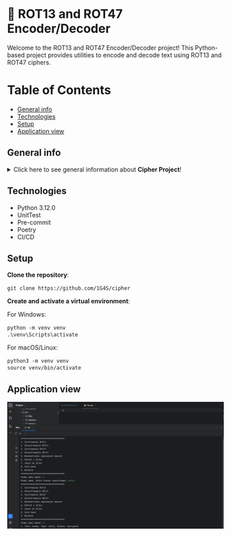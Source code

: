 # 🔐 ROT13 and ROT47 Encoder/Decoder

Welcome to the ROT13 and ROT47 Encoder/Decoder project! This Python-based project provides utilities to encode and
decode text using ROT13 and ROT47 ciphers.

# Table of Contents

* [General info](#general-info)
* [Technologies](#technologies)
* [Setup](#setup)
* [Application view](#application-view)

## General info

<details>
<summary>Click here to see general information about <b>Cipher Project</b>!</summary>
<b>Cipher project</b> provides two simple ciphers:
<ul>
<li> <b>ROT13</b>: A Caesar cipher that shifts each letter by 13 places.</li>
<li> <b>ROT47</b>: More complex cipher that shifts ASCII characters by 47 places.</li>
</ul>
Both ciphers provides features like encrypt and decrypt.
Moreover, this app provides displaying data, reading from file, saving to file and deleting data.
</details>

## Technologies
* Python 3.12.0
* UnitTest
* Pre-commit
* Poetry
* CI/CD

## Setup
**Clone the repository**:
```commandline
git clone https://github.com/1G4S/cipher
```

**Create and activate a virtual environment**:

For Windows:

```commandline
python -m venv venv
.\venv\Scripts\activate
```

For macOS/Linux:

```commandline
python3 -m venv venv
source venv/bin/activate
```

[//]: # (**Run the project**:)

[//]: # ()
[//]: # (For example, if you have a `run.py` file, run it with:)

[//]: # (```commandline)

[//]: # (python src/run.py)

[//]: # (```)

## Application view
![app.png](app.png)
